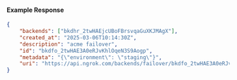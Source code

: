<!-- Code generated for API Clients. DO NOT EDIT. -->

#### Example Response

```json
{
	"backends": ["bkdhr_2twHAEjcUBoFBrsvqaGuXKJMAgX"],
	"created_at": "2025-03-06T10:14:30Z",
	"description": "acme failover",
	"id": "bkdfo_2twHAE3A0eRJvKhlOqeN3S9Aogp",
	"metadata": "{\"environment\": \"staging\"}",
	"uri": "https://api.ngrok.com/backends/failover/bkdfo_2twHAE3A0eRJvKhlOqeN3S9Aogp"
}
```
